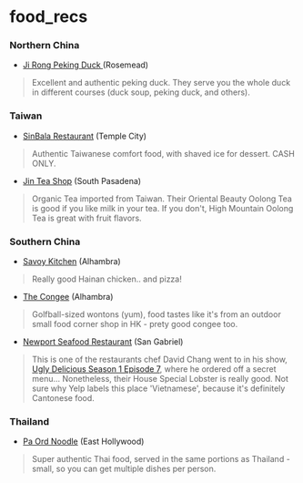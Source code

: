 # food_recs

### Northern China
* [Ji Rong Peking Duck ](https://www.yelp.com/biz/ji-rong-peking-duck-rosemead) (Rosemead)
> Excellent and authentic peking duck. They serve you the whole duck in different courses (duck soup, peking duck, and others).


### Taiwan
* [SinBala Restaurant](https://www.yelp.com/biz/sinbala-restaurant-arcadia-2?osq=taiwanes) (Temple City)
> Authentic Taiwanese comfort food, with shaved ice for dessert. CASH ONLY.

* [Jin Tea Shop](https://www.yelp.com/biz/jin-tea-shop-pasadena) (South Pasadena)
> Organic Tea imported from Taiwan. Their Oriental Beauty Oolong Tea is good if you like milk in your tea. If you don't, High Mountain Oolong Tea is great with fruit flavors.

### Southern China
* [Savoy Kitchen](https://www.yelp.com/biz/savoy-kitchen-alhambra) (Alhambra)
> Really good Hainan chicken.. and pizza!

* [The Congee](https://www.yelp.com/biz/the-congee-alhambra-2) (Alhambra)
> Golfball-sized wontons (yum), food tastes like it's from an outdoor small food corner shop in HK - prety good congee too.

* [Newport Seafood Restaurant](https://www.yelp.com/biz/newport-seafood-restaurant-san-gabriel-4) (San Gabriel)
> This is one of the restaurants chef David Chang went to in his show, [Ugly Delicious Season 1 Episode 7](https://www.eater.com/2018/2/23/17017880/ugly-delicious-fried-rice-recap-season-1-episode-7), where he ordered off a secret menu... Nonetheless, their House Special Lobster is really good. Not sure why Yelp labels this place 'Vietnamese', because it's definitely Cantonese food.

### Thailand
* [Pa Ord Noodle](https://www.yelp.com/biz/pa-ord-noodle-los-angeles-4) (East Hollywood)
> Super authentic Thai food, served in the same portions as Thailand - small, so you can get multiple dishes per person.
